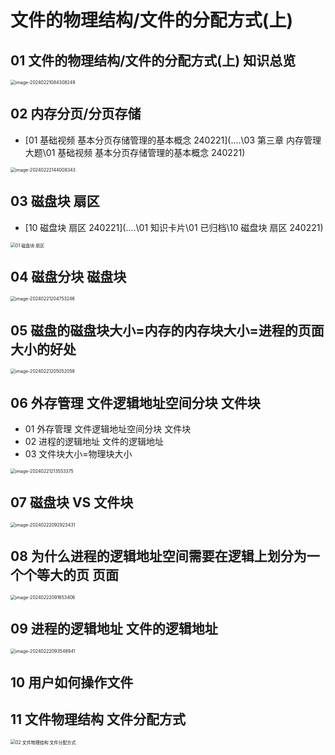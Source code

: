 # 文件的物理结构/文件的分配方式(上)



## 01 文件的物理结构/文件的分配方式(上) 知识总览

<img src="https://cvp.oss-cn-shanghai.aliyuncs.com/picgo/202402210843478.png" alt="image-20240221084308249" style="zoom:50%;" />

## 02 内存分页/分页存储

*  [01 基础视频 基本分页存储管理的基本概念 240221](..\..\03 第三章 内存管理大题\01 基础视频 基本分页存储管理的基本概念 240221) 

<img src="https://cvp.oss-cn-shanghai.aliyuncs.com/picgo/202402221440889.png" alt="image-20240222144008343" style="zoom:50%;" />



## 03 磁盘块 扇区

*  [10 磁盘块 扇区 240221](..\..\01 知识卡片\01 已归档\10 磁盘块 扇区 240221) 

<img src="C:\Users\51532\Desktop\Computer\01 OS\03 大题备考\04 第四章 文件系统大题\06 基础视频 文件的物理结构 文件的分配方式(上) ×\01 Pic\10 磁盘块 扇区.png" alt="01 磁盘块 扇区" style="zoom:50%;" />

## 04 磁盘分块 磁盘块

<img src="https://cvp.oss-cn-shanghai.aliyuncs.com/picgo/202402212047454.png" alt="image-20240221204753246" style="zoom:50%;" />



## 05 磁盘的磁盘块大小=内存的内存块大小=进程的页面大小的好处

<img src="https://cvp.oss-cn-shanghai.aliyuncs.com/picgo/202402212050179.png" alt="image-20240221205052058" style="zoom:50%;" />

## 06 外存管理 文件逻辑地址空间分块 文件块

* 01 外存管理 文件逻辑地址空间分块 文件块
* 02 进程的逻辑地址 文件的逻辑地址
* 03 文件块大小=物理块大小

<img src="https://cvp.oss-cn-shanghai.aliyuncs.com/picgo/202402212135506.png" alt="image-20240221213553375" style="zoom:50%;" />



## 07 磁盘块 VS 文件块

<img src="https://cvp.oss-cn-shanghai.aliyuncs.com/picgo/202402220929787.png" alt="image-20240222092923431" style="zoom:50%;" />



## 08 为什么进程的逻辑地址空间需要在逻辑上划分为一个个等大的页 页面

<img src="https://cvp.oss-cn-shanghai.aliyuncs.com/picgo/202402220916611.png" alt="image-20240222091653406" style="zoom:50%;" />

## 09 进程的逻辑地址 文件的逻辑地址

<img src="https://cvp.oss-cn-shanghai.aliyuncs.com/picgo/202402220935104.png" alt="image-20240222093548941" style="zoom:50%;" />

## 10 用户如何操作文件



## 11 文件物理结构 文件分配方式

<img src="https://cvp.oss-cn-shanghai.aliyuncs.com/picgo/202402210917224.png" alt="02 文件物理结构 文件分配方式" style="zoom:50%;" />

